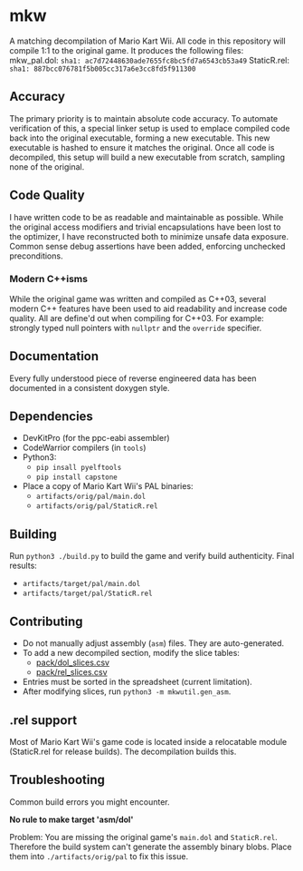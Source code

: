 # mkw
A matching decompilation of Mario Kart Wii. All code in this repository will compile 1:1 to the original game.
It produces the following files:
mkw_pal.dol: `sha1: ac7d72448630ade7655fc8bc5fd7a6543cb53a49`
StaticR.rel: `sha1: 887bcc076781f5b005cc317a6e3cc8fd5f911300`

## Accuracy
The primary priority is to maintain absolute code accuracy. To automate verification of this, a special linker setup is used to emplace compiled code back into the original executable, forming a new executable. This new executable is hashed to ensure it matches the original. Once all code is decompiled, this setup will build a new executable from scratch, sampling none of the original.

## Code Quality
I have written code to be as readable and maintainable as possible. While the original access modifiers and trivial encapsulations have been lost to the optimizer, I have reconstructed both to minimize unsafe data exposure. Common sense debug assertions have been added, enforcing unchecked preconditions.

### Modern C++isms
While the original game was written and compiled as C++03, several modern C++ features have been used to aid readability and increase code quality. All are define'd out when compiling for C++03. For example: strongly typed null pointers with `nullptr` and the `override` specifier.

## Documentation
Every fully understood piece of reverse engineered data has been documented in a consistent doxygen style.

## Dependencies
- DevKitPro (for the ppc-eabi assembler)
- CodeWarrior compilers (in `tools`)
- Python3:
  - `pip insall pyelftools`
  - `pip install capstone`
- Place a copy of Mario Kart Wii's PAL binaries: 
  - `artifacts/orig/pal/main.dol`
  - `artifacts/orig/pal/StaticR.rel`

## Building

Run `python3 ./build.py` to build the game and verify build authenticity. Final results:
  - `artifacts/target/pal/main.dol`
  - `artifacts/target/pal/StaticR.rel`

## Contributing
- Do not manually adjust assembly (`asm`) files. They are auto-generated.
- To add a new decompiled section, modify the slice tables:
  - [pack/dol_slices.csv](./pack/dol_slices.csv)
  - [pack/rel_slices.csv](./pack/rel_slices.csv)
- Entries must be sorted in the spreadsheet (current limitation).
- After modifying slices, run `python3 -m mkwutil.gen_asm`.

## .rel support
Most of Mario Kart Wii's game code is located inside a relocatable module (StaticR.rel for release builds). The decompilation builds this. 

## Troubleshooting

Common build errors you might encounter.

**No rule to make target 'asm/dol'**

Problem: You are missing the original game's `main.dol` and `StaticR.rel`.
Therefore the build system can't generate the assembly binary blobs.
Place them into `./artifacts/orig/pal` to fix this issue.
